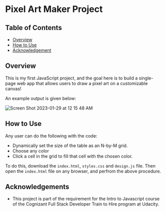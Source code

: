 # Pixel Art Maker Project

## Table of Contents

* [Overview](#overview)
* [How to Use](#how-to-use)
* [Acknowledgement](#acknowledgement)

## Overview

This is my first JavaScript project, and the goal here is to build a single-page web app that allows users to draw a pixel art on a customizable canvas!

An example output is given below:

![Screen Shot 2023-01-29 at 12 15 48 AM](https://user-images.githubusercontent.com/55643305/215306538-73abcb0c-0fb3-47dd-b503-ad3dec96e34f.png)

## How to Use

Any user can do the following with the code:
- Dynamically set the size of the table as an N-by-M grid.
- Choose any color
- Click a cell in the grid to fill that cell with the chosen color.

To do this, download the `index.html`, `styles.css` and `design.js` file. Then open the `index.html` file on any browser, and perfrom the above procedure.

## Acknowledgements
- This project is part of the requirement for the Intro to Javascript course of the  Cognizant Full Stack Developer Train to Hire program at Udacity.
